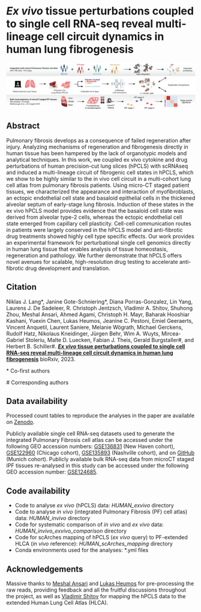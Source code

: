 # *Ex vivo* tissue perturbations coupled to single cell RNA-seq reveal multi-lineage cell circuit dynamics in human lung fibrogenesis

![Cover](visual_abstract.png)

## Abstract

Pulmonary fibrosis develops as a consequence of failed regeneration after injury. Analyzing mechanisms of regeneration and fibrogenesis directly in human tissue has been hampered by the lack of organotypic models and analytical techniques. In this work, we coupled ex vivo cytokine and drug perturbations of human precision-cut lung slices (hPCLS) with scRNAseq and induced a multi-lineage circuit of fibrogenic cell states in hPCLS, which we show to be highly similar to the in vivo cell circuit in a multi-cohort lung cell atlas from pulmonary fibrosis patients. Using micro-CT staged patient tissues, we characterized the appearance and interaction of myofibroblasts, an ectopic endothelial cell state and basaloid epithelial cells in the thickened alveolar septum of early-stage lung fibrosis. Induction of these states in the ex vivo hPCLS model provides evidence that the basaloid cell state was derived from alveolar type-2 cells, whereas the ectopic endothelial cell state emerged from capillary cell plasticity. Cell-cell communication routes in patients were largely conserved in the hPCLS model and anti-fibrotic drug treatments showed highly cell type specific effects. Our work provides an experimental framework for perturbational single cell genomics directly in human lung tissue that enables analysis of tissue homeostasis, regeneration and pathology. We further demonstrate that hPCLS offers novel avenues for scalable, high-resolution drug testing to accelerate anti-fibrotic drug development and translation.

## Citation

Niklas J. Lang\*, Janine Gote-Schniering\*, Diana Porras-Gonzalez, Lin Yang, Laurens J. De Sadeleer, R. Christoph Jentzsch, Vladimir A. Shitov, Shuhong Zhou, Meshal Ansari, Ahmed Agami, Christoph H. Mayr, Baharak Hooshiar Kashani, Yuexin Chen, Lukas Heumos, Jeanine C. Pestoni, Emiel Geeraerts, Vincent Anquetil, Laurent Saniere, Melanie Wögrath, Michael Gerckens, Rudolf Hatz, Nikolaus Kneidinger, Jürgen Behr, Wim A. Wuyts, Mircea-Gabriel Stoleriu, Malte D. Luecken, Fabian J. Theis, Gerald Burgstaller\#, and Herbert B. Schiller\#. 
**[*Ex vivo* tissue perturbations coupled to single cell RNA-seq reveal multi-lineage cell circuit dynamics in human lung fibrogenesis](https://doi.org/10.1101/2023.01.16.524219)** bioRxiv, 2023.

\* Co-first authors

\# Corresponding authors

## Data availability

Processed count tables to reproduce the analyses in the paper are available on [Zenodo](https://doi.org/10.5281/zenodo.7537493).

Publicly available single cell RNA-seq datasets used to generate the integrated Pulmonary Fibrosis cell atlas can be accessed under the following GEO accession numbers: [GSE136831](https://www.ncbi.nlm.nih.gov/geo/query/acc.cgi?acc=GSE136831) (New Haven cohort), [GSE122960](https://www.ncbi.nlm.nih.gov/geo/query/acc.cgi?acc=GSE122960) (Chicago cohort), [GSE135893](https://www.ncbi.nlm.nih.gov/geo/query/acc.cgi?acc=GSE135893) (Nashville cohort), and on [GitHub](https://github.com/theislab/2020_Mayr) (Munich cohort).
Publicly available bulk RNA-seq data from microCT staged IPF tissues re-analysed in this study can be accessed under the following GEO accession number: [GSE124685](https://www.ncbi.nlm.nih.gov/geo/query/acc.cgi?acc=GSE124685).

## Code availability

- Code to analyse *ex vivo* (hPCLS) data: *HUMAN_exvivo* directory
- Code to analyse *in vivo* (integrated Pulmonary Fibrosis (PF) cell atlas) data: *HUMAN_invivo* directory
- Code for systematic comparison of *in vivo* and *ex vivo* data: *HUMAN_invivo_exvivo_comparison* directory
- Code for scArches mapping of hPCLS (*ex vivo* query) to PF-extended HLCA (*in vivo* reference): *HUMAN_scArches_mapping* directory
- Conda environments used for the analyses: \*.yml files

## Acknowledgements

Massive thanks to [Meshal Ansari](https://github.com/Mesh09) and [Lukas Heumos](https://github.com/Zethson) for pre-processing the raw reads, providing feedback and all the fruitful discussions throughout the project, as well as [Vladimir Shitov](https://github.com/VladimirShitov) for mapping the hPCLS data to the extended Human Lung Cell Atlas (HLCA).
